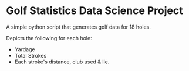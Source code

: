 # Golf Statistics Data Science Project

A simple python script that generates golf data for 18 holes.

Depicts the following for each hole: 
- Yardage
- Total Strokes
- Each stroke's distance, club used & lie.